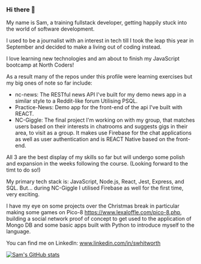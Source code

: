 ### Hi there 👋

My name is Sam, a training fullstack developer, getting happily stuck into the world of software development.

I used to be a journalist with an interest in tech till I took the leap this year in September and decided to make a living out of coding instead.

I love learning new technologies and am about to finish my JavaScript bootcamp at North Coders!

As a result many of the repos under this profile were learning exercises but my big ones of note so far include:

- nc-news: The RESTful news API I've built for my demo news app in a similar style to a Reddit-like forum Utilising PSQL.
- Practice-News: Demo app for the front-end of the api I've built with REACT.
- NC-Giggle: The final project I'm working on with my group, that matches users based on their interests in chatrooms and suggests gigs in their area, to visit as a group. It makes use Firebase for the chat applications as well as user authentication and is REACT Native based on the front-end.

All 3 are the best display of my skills so far but will undergo some polish and expansion in the weeks following the course. (Looking forward to the timt to do so!)

My primary tech stack is: JavaScript, Node.js, React, Jest, Express, and SQL.
But... during NC-Giggle I utilised Firebase as well for the first time, very exciting.

I have my eye on some projects over the Christmas break in particular making some games on Pico-8 https://www.lexaloffle.com/pico-8.php, building a social network proof of concept to get used to the application of Mongo DB and some basic apps built with Python to introduce myself to the language.   

You can find me on LinkedIn: www.linkedin.com/in/swhitworth

[![Sam's GitHub stats](https://github-readme-stats.vercel.app/api?username=Sam-Whit)](https://github.com/anuraghazra/github-readme-stats)


